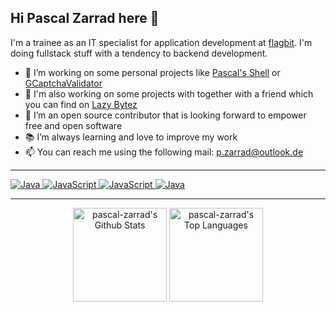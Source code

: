 ## Hi Pascal Zarrad here 👋

I'm a trainee as an IT specialist for application development at [flagbit](https://github.com/flagbit). I'm doing fullstack stuff with a tendency to backend development.

- 🔭 I’m working on some personal projects like [Pascal's Shell](https://github.com/pascal-zarrad/psh) or [GCaptchaValidator](https://github.com/pascal-zarrad/gcaptchavalidator)
- 🌱 I'm also working on some projects with together with a friend which you can find on [Lazy Bytez](https://github.com/lazybytez)
- 👯 I’m an open source contributor that is looking forward to empower free and open software
- 📚 I’m always learning and love to improve my work
- 📫 You can reach me using the following mail: [p.zarrad@outlook.de](mailto://p.zarrad@outlook.de)

-----
<a href="https://github.com/search?q=user%3Apascal-zarrad+is%3Arepo+language%3php">
    <img alt="Java" src="https://img.shields.io/badge/php-%238892BF.svg?&style=for-the-badge&logo=php&logoColor=white">
</a>
<a href="https://github.com/search?q=user%3pascal-zarrad+is%3Arepo+language%3Atypescript">
    <img alt="JavaScript" src="https://img.shields.io/badge/typescript-%233178c6.svg?&style=for-the-badge&logo=typescript&logoColor=white">
</a>
<a href="https://github.com/search?q=user%3pascal-zarrad+is%3Arepo+language%3Ajavascript">
    <img alt="JavaScript" src="https://img.shields.io/badge/javascript-%23323330.svg?&style=for-the-badge&logo=javascript&logoColor=%23F7DF1E">
</a>
<a href="https://github.com/search?q=user%3Apascal-zarrad+is%3Arepo+language%3Ajava">
    <img alt="Java" src="https://img.shields.io/badge/java-%23ED8B00.svg?&style=for-the-badge&logo=java&logoColor=white">
</a>

-----
<p align="center">
<a href="https://github.com/anuraghazra/github-readme-stats"><img alt="pascal-zarrad's Github Stats" src="https://github-readme-stats.vercel.app/api?username=pascal-zarrad&show_icons=true&count_private=true&theme=tokyonight&hide_border=true" height="150px"/></a>
  <a href="https://github.com/anuraghazra/github-readme-stats"><img alt="pascal-zarrad's Top Languages" src="https://github-readme-stats.vercel.app/api/top-langs/?username=pascal-zarrad&langs_count=8&layout=compact&theme=tokyonight&hide_border=true" height="150px" /></a>
</p>
